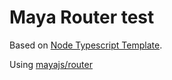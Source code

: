 # Maya Router test

Based on [Node Typescript Template](https://github.com/chriswells0/node-typescript-template).

Using [mayajs/router](https://github.com/mayajs/router)